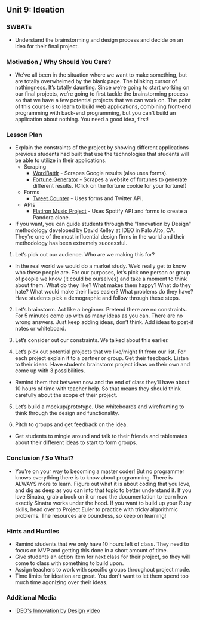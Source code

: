 ## Unit 9: Ideation

### SWBATs
+ Understand the brainstorming and design process and decide on an idea for their final project.

### Motivation / Why Should You Care?
+ We’ve all been in the situation where we want to make something, but are totally overwhelmed by the blank page. The blinking cursor of nothingness. It’s totally daunting. Since we’re going to start working on our final projects, we’re going to first tackle the brainstorming process so that we have a few potential projects that we can work on. The point of this course is to learn to build web applications, combining front-end programming with back-end programming, but you can't build an application about nothing. You need a good idea, first!

### Lesson Plan
+ Explain the constraints of the project by showing different applications previous students had built that use the technologies that students will be able to utilize in their applications. 
  + Scraping
    + [WordBattlr](http://wordbattlr.herokuapp.com/) - Scrapes Google results (also uses forms).
    + [Fortune Generator](http://fortune-generator.herokuapp.com) - Scrapes a website of fortunes to generate different results. (Click on the fortune cookie for your fortune!)
  + Forms
    +  [Tweet Counter](https://stormy-crag-3017.herokuapp.com/) - Uses forms and Twitter API.
  + APIs
    + [Flatiron Music Project](https://flatiron-music-project.herokuapp.com/) - Uses Spotify API and forms to create a Pandora clone.
+ If you want, you can guide students through the "Innovation by Design" methodology developed by David Kelley at IDEO in Palo Alto, CA. They’re one of the most influential design firms in the world and their methodology has been extremely successful.

1. Let’s pick out our audience. Who are we making this for?
+ In the real world we would do a market study. We’d really get to know who these people are. For our purposes, let’s pick one person or group of people we know (it could be ourselves) and take a moment to think about them. What do they like? What makes them happy? What do they hate? What would make their lives easier? What problems do they have? Have students pick a demographic and follow through these steps.

2. Let’s brainstorm. Act like a beginner. Pretend there are no constraints. For 5 minutes come up with as many ideas as you can. There are no wrong answers. Just keep adding ideas, don’t think. Add ideas to post-it notes or whiteboard.

3. Let’s consider out our constraints. We talked about this earlier.

4. Let’s pick out potential projects that we like/might fit from our list. For each project explain it to a partner or group. Get their feedback. Listen to their ideas. Have students brainstorm project ideas on their own and come up with 3 possibilities.
  + Remind them that between now and the end of class they’ll have about 10 hours of time with teacher help. So that means they should think carefully about the scope of their project.

5. Let’s build a mockup/prototype. Use whiteboards and wireframing to think through the design and functionality.

6. Pitch to groups and get feedback on the idea.
+ Get students to mingle around and talk to their friends and tablemates about their different ideas to start to form groups.

### Conclusion / So What?
+ You're on your way to becoming a master coder! But no programmer knows everything there is to know about programming. There is ALWAYS more to learn. Figure out what it is about coding that you love, and dig as deep as you can into that topic to better understand it. If you love Sinatra, grab a book on it or read the documentation to learn how exactly Sinatra works under the hood. If you want to build up your Ruby skills, head over to Project Euler to practice with tricky algorithmic problems. The resources are boundless, so keep on learning!

### Hints and Hurdles
+ Remind students that we only have 10 hours left of class. They need to focus on MVP and getting this done in a short amount of time.
+ Give students an action item for next class for their project, so they will come to class with something to build upon.
+ Assign teachers to work with specific groups throughout project mode.
+ Time limits for ideation are great. You don't want to let them spend too much time agonizing over their ideas.

### Additional Media
+ [IDEO's Innovation by Design video](https://www.youtube.com/watch?v=M66ZU2PCIcM)
